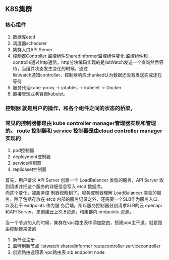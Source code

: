 ## K8S集群
### 核心组件
1. 数据库etcd
2. 调度器scheduler
3. 集群入口API Server
4. 控制器Controller  监控组件SharedInformer监控组件变化  监控组件和controlle通过http通信，http分块编码实现的是listWatch发送一个查询然后等待，当组件状态发生变化的时候，通过</br>
listwatch通知controller，控制器响应chunked认为数据还没有发送完成还在等待
5. 服务代理kube-proxy  -> iptables  ->  kubelet  ->  Docker
6. 直接管理业务容器kubulet。

### 控制器  就是用户的操作，和各个组件之间的状态的桥梁，

### 常见的控制器都是由 kube controller manager管理器实现和管理的。  route 控制器和 service 控制器是由cloud controller manager实现的
1. pod控制器
2. deployment控制器
3. service控制器
4. replicaset控制器

首先，用户请求 API Server 创建一个 LoadBalancer 类型的服务，API Server 收到请求并把这个服务的详细信息写入 etcd 数据库。</br>
而这个变化，被服务控 制器观察到了。服务控制器理解 LoadBalancer 类型的服务，除了包括存放在 etcd 内部的服务记录之外，还需要一个SLB作为服务入口.</br>
以及若干 endpoints 作为服 务后端。所以服务控制器分别请求SLB的云 openapi 和API Server，来创建云上SLB资源，和集群内 endpoints 资源。</br>

当一个节点加入的时候，集群在vpc路由表中添加路由，搭建pod主干道，就是路由控制器来做的
1. 新节点注册
2. 监听到新节点  listwatch  sharedinformer  routecontroller servicecontroller
3. 创建路由选项表   vpc路由表   slb  endpoint  node
